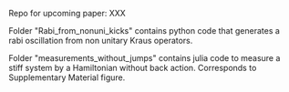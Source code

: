 Repo for upcoming paper: XXX

Folder "Rabi_from_nonuni_kicks" contains python code that generates a rabi oscillation from non unitary Kraus operators.

Folder "measurements_without_jumps" contains julia code to measure a stiff system by a Hamiltonian without back action.
Corresponds to Supplementary Material figure.

